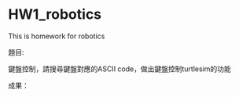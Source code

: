 # HW1_robotics
This is homework for robotics

題目:

鍵盤控制，請搜尋鍵盤對應的ASCII code，做出鍵盤控制turtlesim的功能

成果：


